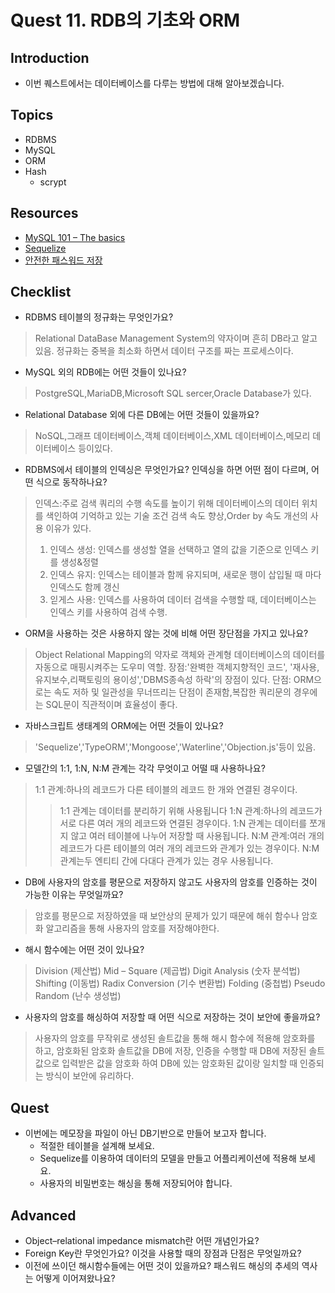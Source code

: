 # Quest 11. RDB의 기초와 ORM

## Introduction
* 이번 퀘스트에서는 데이터베이스를 다루는 방법에 대해 알아보겠습니다.

## Topics
* RDBMS
* MySQL
* ORM
* Hash
  * scrypt

## Resources
* [MySQL 101 – The basics](https://www.globo.tech/learning-center/mysql-101-basics/)
* [Sequelize](https://sequelize.org/)
* [안전한 패스워드 저장](https://d2.naver.com/helloworld/318732)

## Checklist
* RDBMS 테이블의 정규화는 무엇인가요?
>Relational DataBase Management System의 약자이며 흔히 DB라고 알고 있음.
>정규화는 중복을 최소화 하면서 데이터 구조를 짜는 프로세스이다.
* MySQL 외의 RDB에는 어떤 것들이 있나요?
>PostgreSQL,MariaDB,Microsoft SQL sercer,Oracle Database가 있다.
  * Relational Database 외에 다른 DB에는 어떤 것들이 있을까요?
  >NoSQL,그래프 데이터베이스,객체 데이터베이스,XML 데이터베이스,메모리 데이터베이스 등이있다.
* RDBMS에서 테이블의 인덱싱은 무엇인가요? 인덱싱을 하면 어떤 점이 다르며, 어떤 식으로 동작하나요?
>인덱스:주로 검색 쿼리의 수행 속도를 높이기 위해 데이터베이스의 데이터 위치를 색인하여 기억하고 있는 기술
>조건 검색 속도 향상,Order by 속도 개선의 사용 이유가 있다.
>1. 인덱스 생성: 인덱스를 생성할 열을 선택하고 열의 값을 기준으로 인덱스 키를 생성&정렬
>2. 인덱스 유지: 인덱스는 테이블과 함께 유지되며, 새로운 행이 삽입될 때 마다 인덱스도 함께 갱신
>3. 읻게스 사용: 인덱스를 사용하여 데이터 검색을 수행할 때, 데이터베이스는 인덱스 키를 사용하여 검색 수행.
* ORM을 사용하는 것은 사용하지 않는 것에 비해 어떤 장단점을 가지고 있나요?
>Object Relational Mapping의 약자로 객체와 관계형 데이터베이스의 데이터를 자동으로 매핑시켜주는 도우미 역할.
>장점:'완벽한 객체지향적인 코드', '재사용,유지보수,리팩토링의 용이성','DBMS종속성 하락'의 장점이 있다.
>단점: ORM으로는 속도 저하 및 일관성을 무너뜨리는 단점이 존재함,복잡한 쿼리문의 경우에는 SQL문이 직관적이며 효율성이 좋다.
  * 자바스크립트 생태계의 ORM에는 어떤 것들이 있나요?
  >'Sequelize','TypeORM','Mongoose','Waterline','Objection.js'등이 있음.
* 모델간의 1:1, 1:N, N:M 관계는 각각 무엇이고 어떨 때 사용하나요?
>1:1 관계:하나의 레코드가 다른 테이블의 레코드 한 개와 연결된 경우이다.
>>1:1 관계는 데이터를 분리하기 위해 사용됩니다
>1:N 관계:하나의 레코드가 서로 다른 여러 개의 레코드와 연결된 경우이다.
>>1:N 관계는 데이터를 쪼개지 않고 여러 테이블에 나누어 저장할 때 사용됩니다.
>N:M 관계:여러 개의 레코드가 다른 테이블의 여러 개의 레코드와 관계가 있는 경우이다.
>>N:M 관계는두 엔티티 간에 다대다 관계가 있는 경우 사용됩니다.
* DB에 사용자의 암호를 평문으로 저장하지 않고도 사용자의 암호를 인증하는 것이 가능한 이유는 무엇일까요?
>암호를 평문으로 저장하였을 때 보안상의 문제가 있기 때문에 해쉬 함수나 암호화 알고리즘을 통해 사용자의 암호를 저장해야한다.
  * 해시 함수에는 어떤 것이 있나요?
  >Division (제산법)
  >Mid – Square (제곱법)
  >Digit Analysis (숫자 분석법)
  >Shifting (이동법)
  >Radix Conversion (기수 변환법)
  >Folding (중첩법)
  >Pseudo Random (난수 생성법)
  * 사용자의 암호를 해싱하여 저장할 때 어떤 식으로 저장하는 것이 보안에 좋을까요?
  >사용자의 암호를 무작위로 생성된 솔트값을 통해 해시 함수에 적용해 암호화를 하고, 암호화된 암호화 솔트값을 DB에 저장, 인증을 수행할 때 DB에 저장된 솔트값으로 입력받은 값을 암호화 하여 DB에 있는 암호화된 값이랑 일치할 때 인증되는 방식이 보안에 유리하다.

## Quest
* 이번에는 메모장을 파일이 아닌 DB기반으로 만들어 보고자 합니다.
  * 적절한 테이블을 설계해 보세요.
  * Sequelize를 이용하여 데이터의 모델을 만들고 어플리케이션에 적용해 보세요.
  * 사용자의 비밀번호는 해싱을 통해 저장되어야 합니다.

## Advanced
* Object–relational impedance mismatch란 어떤 개념인가요?
* Foreign Key란 무엇인가요? 이것을 사용할 때의 장점과 단점은 무엇일까요?
* 이전에 쓰이던 해시함수들에는 어떤 것이 있을까요? 패스워드 해싱의 추세의 역사는 어떻게 이어져왔나요?
